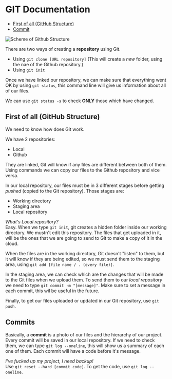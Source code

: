 # GIT Documentation

* [First of all (GitHub Structure)](https://github.com/galindroid/GIT-Doc#first-of-all-github-structure)
* [Commit](https://github.com/galindroid/GIT-Doc#commits)

![Scheme of Github Structure](https://bluuweb.github.io/tutorial-github/img/git-flujo.png)

There are two ways of creating a __repository__ using Git.

* Using `git clone [URL repository]` (This will create a *new* folder, using the nae of the Github repository.)
* Using `git init`

Once we have linked our repository, we can make sure that everything went OK by using `git status`, this command line will give us information about all of our files.

We can use `git status -s` to check __ONLY__ those which have changed.

## First of all (GitHub Structure)

We need to know how does Git work.

We have 2 repositories:

* Local
* Github

They are linked, Git will know if any files are different between both of them. Using commands we can copy our files to the Github repository and vice versa.

In our local repository, our files must be in 3 different stages before getting *pushed* (copied to the Git repository). Those stages are:

* Working directory
* Staging area
* Local repository

*What's Local repository?* <br>
Easy. When we type `git init`, git creates a hidden folder inside our working directory. We mustn't edit this repository. The files that get uploaded in it, will be the ones that we are going to send to Git to make a copy of it in the cloud.

When the files are in the working directory, Git doesn't "listen" to them, but it will know if they are being edited, so we must send them to the staging area, using `git add [file name / . (every file)]`.

In the staging area, we can check which are the changes that will be made to the Git files when we upload them. To send them to our *local repository* we need to type `git commit -m "[message]"`. Make sure to set a message in each commit, this wil be useful in the future.

Finally, to get our files uploaded or updated in our Git repository, use `git push`.

## Commits

Basically, a **commit** is a photo of our files and the hierarchy of our project. Every commit will be saved in our local repository. If we need to check them, we can type `git log --oneline`, this will show us a summary of each one of them. Each commit will have a code before it's message.

*I've fucked up my project, I need backup!*<br>
Use `git reset --hard [commit code]`. To get the code, use `git log --oneline`.